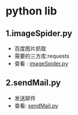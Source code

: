 # python lib

## 1.imageSpider.py

- 百度图片抓取
- 需要的三方库:requests
- 查看 : [imageSpider.py](./imageSpider.py)
    

## 2.sendMail.py

- 发送邮件
- 查看: [sendMail.py](./sendMail.py)

